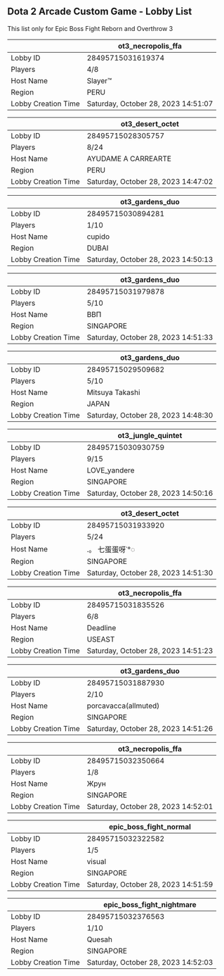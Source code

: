 ## Dota 2 Arcade Custom Game - Lobby List

This list only for Epic Boss Fight Reborn and Overthrow 3

|  | ot3_necropolis_ffa |
| ------ | ------ |
| Lobby ID | 28495715031619374 |
| Players | 4/8 |
| Host Name | Slayer™ |
| Region | PERU |
| Lobby Creation Time | Saturday, October 28, 2023 14:51:07 |


|  | ot3_desert_octet |
| ------ | ------ |
| Lobby ID | 28495715028305757 |
| Players | 8/24 |
| Host Name | AYUDAME A CARREARTE |
| Region | PERU |
| Lobby Creation Time | Saturday, October 28, 2023 14:47:02 |


|  | ot3_gardens_duo |
| ------ | ------ |
| Lobby ID | 28495715030894281 |
| Players | 1/10 |
| Host Name | cupido |
| Region | DUBAI |
| Lobby Creation Time | Saturday, October 28, 2023 14:50:13 |


|  | ot3_gardens_duo |
| ------ | ------ |
| Lobby ID | 28495715031979878 |
| Players | 5/10 |
| Host Name | ВВП |
| Region | SINGAPORE |
| Lobby Creation Time | Saturday, October 28, 2023 14:51:33 |


|  | ot3_gardens_duo |
| ------ | ------ |
| Lobby ID | 28495715029509682 |
| Players | 5/10 |
| Host Name | Mitsuya Takashi |
| Region | JAPAN |
| Lobby Creation Time | Saturday, October 28, 2023 14:48:30 |


|  | ot3_jungle_quintet |
| ------ | ------ |
| Lobby ID | 28495715030930759 |
| Players | 9/15 |
| Host Name | LOVE_yandere |
| Region | SINGAPORE |
| Lobby Creation Time | Saturday, October 28, 2023 14:50:16 |


|  | ot3_desert_octet |
| ------ | ------ |
| Lobby ID | 28495715031933920 |
| Players | 5/24 |
| Host Name | .。 七蛋蛋呀˙°◌ |
| Region | SINGAPORE |
| Lobby Creation Time | Saturday, October 28, 2023 14:51:30 |


|  | ot3_necropolis_ffa |
| ------ | ------ |
| Lobby ID | 28495715031835526 |
| Players | 6/8 |
| Host Name | Deadline |
| Region | USEAST |
| Lobby Creation Time | Saturday, October 28, 2023 14:51:23 |


|  | ot3_gardens_duo |
| ------ | ------ |
| Lobby ID | 28495715031887930 |
| Players | 2/10 |
| Host Name | porcavacca(allmuted) |
| Region | SINGAPORE |
| Lobby Creation Time | Saturday, October 28, 2023 14:51:26 |


|  | ot3_necropolis_ffa |
| ------ | ------ |
| Lobby ID | 28495715032350664 |
| Players | 1/8 |
| Host Name | Жрун |
| Region | SINGAPORE |
| Lobby Creation Time | Saturday, October 28, 2023 14:52:01 |


|  | epic_boss_fight_normal |
| ------ | ------ |
| Lobby ID | 28495715032322582 |
| Players | 1/5 |
| Host Name | visual |
| Region | SINGAPORE |
| Lobby Creation Time | Saturday, October 28, 2023 14:51:59 |


|  | epic_boss_fight_nightmare |
| ------ | ------ |
| Lobby ID | 28495715032376563 |
| Players | 1/10 |
| Host Name | Quesah |
| Region | SINGAPORE |
| Lobby Creation Time | Saturday, October 28, 2023 14:52:03 |



